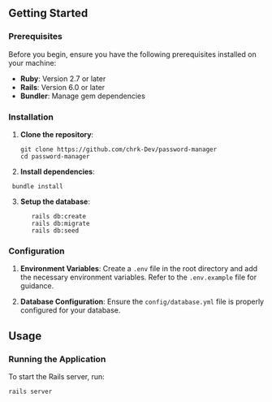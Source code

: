 
## Getting Started

### Prerequisites

Before you begin, ensure you have the following prerequisites installed on your machine:

-   **Ruby**: Version 2.7 or later
-   **Rails**: Version 6.0 or later
-   **Bundler**: Manage gem dependencies


### Installation

1.  **Clone the repository**:
    
   
    ```shell 
    git clone https://github.com/chrk-Dev/password-manager
    cd password-manager
    ```
    
2.  **Install dependencies**:
    
    
   ```shell 
    bundle install 
   ```
    
3.  **Setup the database**:
    

     ```shell 
        rails db:create
        rails db:migrate
        rails db:seed
    ```
    

### Configuration

1.  **Environment Variables**: Create a `.env` file in the root directory and add the necessary environment variables. Refer to the `.env.example` file for guidance.
    
2.  **Database Configuration**: Ensure the `config/database.yml` file is properly configured for your database.
    

## Usage

### Running the Application

To start the Rails server, run:


`rails server`